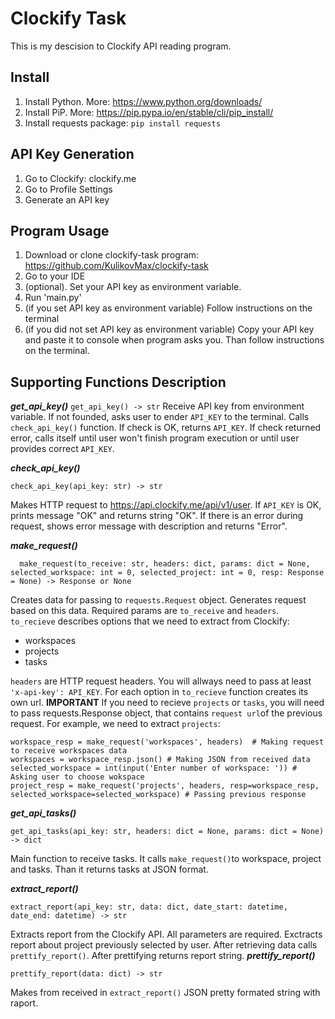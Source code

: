 # Clockify Task
This is my descision to Clockify API reading program.

## Install

 1. Install Python. More: https://www.python.org/downloads/
 2. Install PiP. More: https://pip.pypa.io/en/stable/cli/pip_install/
 3. Install requests package: `pip install requests`

## API Key Generation

 1. Go to Clockify: clockify.me
 2. Go to Profile Settings
 3. Generate an API key

## Program Usage

 1. Download or clone clockify-task program: https://github.com/KulikovMax/clockify-task
 2. Go to your IDE
 3. (optional). Set your API key as environment variable.
 4. Run 'main.py'
 5. (if you set API key as environment variable) Follow instructions on the terminal
 6. (if you did not set API key as environment variable) Copy your API key and paste it to console when program asks you. Than follow instructions on the terminal.

## Supporting Functions Description

***get_api_key()***
`get_api_key() -> str` 
Receive API key from environment variable. If    not founded, asks user to ender `API_KEY` to the terminal.  Calls    `check_api_key()` function. If check is OK, returns `API_KEY`. If check    returned error, calls itself until user won't finish program    execution or until user provides correct `API_KEY`.

***check_api_key()***

    check_api_key(api_key: str) -> str

Makes HTTP request to https://api.clockify.me/api/v1/user. If `API_KEY` is OK, prints message "OK" and returns string "OK". If there is an error during request, shows error message with description and returns "Error".

   
***make_request()***
  

      make_request(to_receive: str, headers: dict, params: dict = None, selected_workspace: int = 0, selected_project: int = 0, resp: Response = None) -> Response or None

Creates data for passing to `requests.Request` object. Generates request based on this data. Required params are `to_receive` and `headers`.  `to_recieve` describes options that we need to extract from Clockify: 

 - workspaces
 - projects
 - tasks

  `headers` are HTTP request headers. You will allways need to pass at least `'x-api-key': API_KEY`.
  For each option in `to_recieve` function creates its own url. 
  **IMPORTANT**
  If you need to recieve `projects` or `tasks`, you will need to pass requests.Response object, that contains `request url`of the previous request. For example, we need to extract `projects`:

     
    workspace_resp = make_request('workspaces', headers)  # Making request to receive workspaces data 
    workspaces = workspace_resp.json() # Making JSON from received data
    selected_workspace = int(input('Enter number of workspace: ')) # Asking user to choose wokspace
    project_resp = make_request('projects', headers, resp=workspace_resp, selected_workspace=selected_workspace) # Passing previous response

***get_api_tasks()***

    get_api_tasks(api_key: str, headers: dict = None, params: dict = None) -> dict
Main function to receive tasks. It calls `make_request()`to workspace, project and tasks. Than it returns tasks at JSON format. 

***extract_report()***

    extract_report(api_key: str, data: dict, date_start: datetime, date_end: datetime) -> str
Extracts report from the Clockify API.  All parameters are required. Exctracts report about project previously selected by user.  After retrieving data calls `prettify_report()`. After prettifying returns report string.
***prettify_report()***

    prettify_report(data: dict) -> str
Makes from received in `extract_report()` JSON pretty formated string with raport.